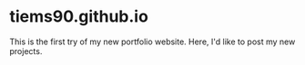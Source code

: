 # tiems90.github.io

This is the first try of my new portfolio website. Here, I'd like to post my new projects.
